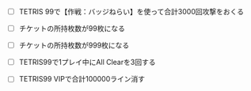 - [ ] TETRIS 99で【作戦：バッジねらい】を使って合計3000回攻撃をおくる
- [ ] チケットの所持枚数が99枚になる
- [ ] チケットの所持枚数が999枚になる
- [ ] TETRIS99で1プレイ中にAll Clearを3回する
- [ ] TETRIS99 VIPで合計100000ライン消す

